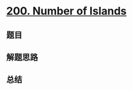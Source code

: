 # [200. Number of Islands](https://leetcode.com/problems/number-of-islands/)

## 题目


## 解题思路


## 总结


